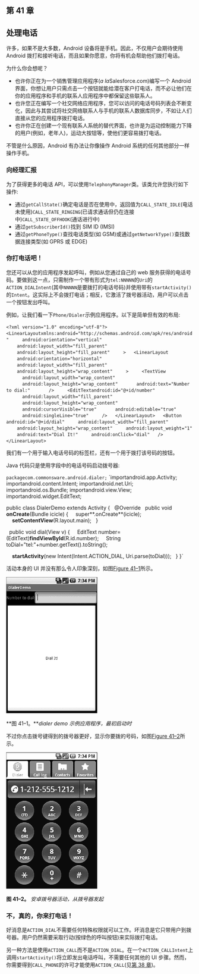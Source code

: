 ## 第 41 章

## 处理电话

许多，如果不是大多数，Android 设备将是手机。因此，不仅用户会期待使用 Android 拨打和接听电话，而且如果你愿意，你将有机会帮助他们拨打电话。

为什么你会想呢？

*   也许你正在为一个销售管理应用程序(*a la*Salesforce.com)编写一个 Android 界面，你想让用户只需点击一个按钮就能给潜在客户打电话，而不必让他们在你的应用程序和手机的联系人应用程序中都保留这些联系人。
*   也许您正在编写一个社交网络应用程序，您可以访问的电话号码列表会不断变化，因此与其尝试将社交网络联系人与手机的联系人数据库同步，不如让人们直接从您的应用程序拨打电话。
*   也许你正在创建一个现有联系人系统的替代界面，也许是为运动控制能力下降的用户(例如，老年人)，运动大按钮等，使他们更容易拨打电话。

不管是什么原因，Android 有办法让你像操作 Android 系统的任何其他部分一样操作手机。

### 向经理汇报

为了获得更多的电话 API，可以使用`TelephonyManager`类。该类允许您执行如下操作:

*   通过`getCallState()`确定电话是否在使用中，返回值为`CALL_STATE_IDLE`(电话未使用)`CALL_STATE_RINGING`(已请求通话但仍在连接中)`CALL_STATE_OFFHOOK`(通话进行中)
*   通过`getSubscriberId()`找到 SIM ID (IMSI)
*   通过`getPhoneType()`查找电话类型(如 GSM)或通过`getNetworkType()`查找数据连接类型(如 GPRS 或 EDGE)

### 你打电话吧！

您还可以从您的应用程序发起呼叫，例如从您通过自己的 web 服务获得的电话号码。要做到这一点，只需制作一个带有形式为`tel:NNNNN`的`Uri`的`ACTION_DIALIntent`(其中`NNNNN`是要拨打的电话号码)并使用带有`startActivity()`的`Intent`。这实际上不会拨打电话；相反，它激活了拨号器活动，用户可以点击一个按钮发出呼叫。

例如，让我们看一下`Phone/Dialer`示例应用程序。以下是简单但有效的布局:

`<?xml version="1.0" encoding="utf-8"?>
<LinearLayoutxmlns:android="http://schemas.android.com/apk/res/android"
    android:orientation="vertical"
    android:layout_width="fill_parent"
    android:layout_height="fill_parent"
    >
  <LinearLayout
    android:orientation="horizontal"
    android:layout_width="fill_parent"
    android:layout_height="wrap_content"
    >
    <TextView
      android:layout_width="wrap_content"
      android:layout_height="wrap_content"
      android:text="Number to dial:"
      />
    <EditTextandroid:id="@+id/number"
      android:layout_width="fill_parent"
      android:layout_height="wrap_content"
      android:cursorVisible="true"
      android:editable="true"
      android:singleLine="true"
    />
  </LinearLayout>
  <Button android:id="@+id/dial"
    android:layout_width="fill_parent"
    android:layout_height="wrap_content"
    android:layout_weight="1"
    android:text="Dial It!"
    android:onClick="dial"
  />
</LinearLayout>`

我们有一个用于输入电话号码的标签栏，还有一个用于拨打该号码的按钮。

Java 代码只是使用字段中的电话号码启动拨号器:

`packagecom.commonsware.android.dialer;` 
`importandroid.app.Activity;
importandroid.content.Intent;
importandroid.net.Uri;
importandroid.os.Bundle;
importandroid.view.View;
importandroid.widget.EditText;

public class DialerDemo extends Activity {
  @Override
  public void **onCreate**(Bundle icicle) {
    super**.onCreate**(icicle);
    **setContentView**(R.layout.main);
  }

  public void dial(View v) {
    EditText number=(EditText)**findViewById**(R.id.number);
    String toDial="tel:"+number.getText().toString();

    **startActivity**(new Intent(Intent.ACTION_DIAL, Uri.parse(toDial)));
  }
}`

活动本身的 UI 并没有那么令人印象深刻，如图[Figure 41–1](#fig_41_1)所示。

![images](img/4101.jpg)

**图 41–1。***dialer demo 示例应用程序，最初启动时*

不过你点击拨号键得到的拨号器更好，显示你要拨的号码，如图[Figure 41–2](#fig_41_2)所示。

![images](img/4102.jpg)

**图 41–2。** *安卓拨号器活动，从拨号器发起*

### 不，真的，你来打电话！

好消息是`ACTION_DIAL`不需要任何特殊权限就可以工作。坏消息是它只带用户到拨号器。用户仍然需要采取行动(按绿色的呼叫按钮)来实际拨打电话。

另一种方法是使用`ACTION_CALL`而不是`ACTION_DIAL`。在一个`ACTION_CALLIntent`上调用`startActivity()`将立即发出电话呼叫，不需要任何其他的 UI 步骤。然而，你需要得到`CALL_PHONE`的许可才能使用`ACTION_CALL`(见[第 38 章](38.html#ch38))。